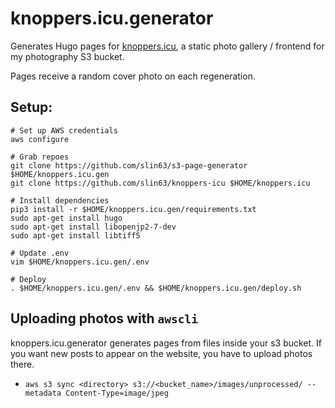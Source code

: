 # knoppers.icu.generator

Generates Hugo pages for [knoppers.icu](www.knoppers.icu), a static photo gallery / frontend for my photography S3 bucket.

Pages receive a random cover photo on each regeneration.

## Setup:

```
# Set up AWS credentials
aws configure

# Grab repoes
git clone https://github.com/slin63/s3-page-generator $HOME/knoppers.icu.gen
git clone https://github.com/slin63/knoppers-icu $HOME/knoppers.icu

# Install dependencies
pip3 install -r $HOME/knoppers.icu.gen/requirements.txt
sudo apt-get install hugo
sudo apt-get install libopenjp2-7-dev
sudo apt-get install libtiff5

# Update .env
vim $HOME/knoppers.icu.gen/.env

# Deploy
. $HOME/knoppers.icu.gen/.env && $HOME/knoppers.icu.gen/deploy.sh
```



## Uploading photos with `awscli`
knoppers.icu.generator generates pages from files inside your s3 bucket. If you want new posts to appear on the website, you have to upload photos there.
- `aws s3 sync <directory> s3://<bucket_name>/images/unprocessed/ --metadata Content-Type=image/jpeg`
